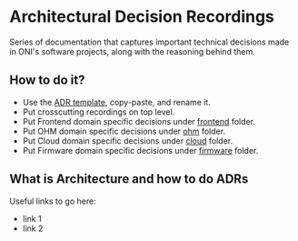 # Architectural Decision Recordings

Series of documentation that captures important technical decisions made in ONI's software projects, along with the reasoning behind them.

## How to do it?

- Use the [ADR template](./YYYY-MM-DD_ADR-TEMPLATE.md), copy-paste, and rename it.
- Put crosscutting recordings on top level.
- Put Frontend domain specific decisions under [frontend](./frontend) folder.
- Put OHM domain specific decisions under [ohm](./ohm) folder.
- Put Cloud domain specific decisions under [cloud](./cloud) folder.
- Put Firmware domain specific decisions under [firmware](./firmware) folder.

## What is Architecture and how to do ADRs

Useful links to go here:

- link 1
- link 2
